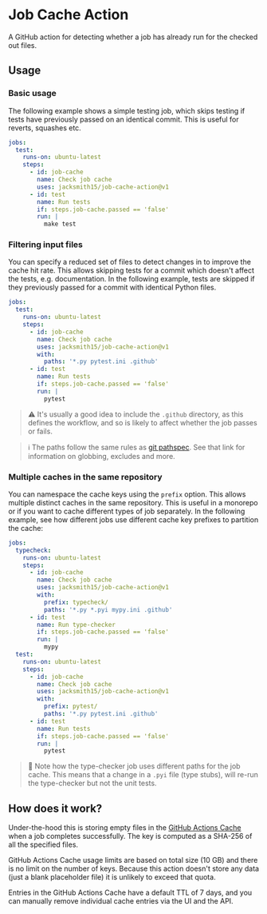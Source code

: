 # Job Cache Action

A GitHub action for detecting whether a job has already run for the checked out files.

## Usage

### Basic usage

The following example shows a simple testing job, which skips testing if tests have previously passed on an identical commit. This is useful for reverts, squashes etc.

```yaml
jobs:
  test:
    runs-on: ubuntu-latest
    steps:
      - id: job-cache
        name: Check job cache
        uses: jacksmith15/job-cache-action@v1
      - id: test
        name: Run tests
        if: steps.job-cache.passed == 'false'
        run: |
          make test
```

### Filtering input files

You can specify a reduced set of files to detect changes in to improve the cache hit rate. This allows skipping tests for a commit which doesn't affect the tests, e.g. documentation. In the following example, tests are skipped if they previously passed for a commit with identical Python files.

```yaml
jobs:
  test:
    runs-on: ubuntu-latest
    steps:
      - id: job-cache
        name: Check job cache
        uses: jacksmith15/job-cache-action@v1
        with:
          paths: '*.py pytest.ini .github'
      - id: test
        name: Run tests
        if: steps.job-cache.passed == 'false'
        run: |
          pytest
```

> :warning: It's usually a good idea to include the `.github` directory, as this defines the workflow, and so is likely to affect whether the job passes or fails.

> :information_source: The paths follow the same rules as [git pathspec](https://git-scm.com/docs/gitglossary#Documentation/gitglossary.txt-aiddefpathspecapathspec). See that link for information on globbing, excludes and more. 

### Multiple caches in the same repository

You can namespace the cache keys using the `prefix` option. This allows multiple distinct caches in the same repository. This is useful in a monorepo or if you want to cache different types of job separately. In the following example, see how different jobs use different cache key prefixes to partition the cache:

```yaml
jobs:
  typecheck:
    runs-on: ubuntu-latest
    steps:
      - id: job-cache
        name: Check job cache
        uses: jacksmith15/job-cache-action@v1
        with:
          prefix: typecheck/
          paths: '*.py *.pyi mypy.ini .github'
      - id: test
        name: Run type-checker
        if: steps.job-cache.passed == 'false'
        run: |
          mypy
  test:
    runs-on: ubuntu-latest
    steps:
      - id: job-cache
        name: Check job cache
        uses: jacksmith15/job-cache-action@v1
        with:
          prefix: pytest/
          paths: '*.py pytest.ini .github'
      - id: test
        name: Run tests
        if: steps.job-cache.passed == 'false'
        run: |
          pytest

```

> :memo: Note how the type-checker job uses different paths for the job cache. This means that a change in a `.pyi` file (type stubs), will re-run the type-checker but not the unit tests.

## How does it work?

Under-the-hood this is storing empty files in the [GitHub Actions Cache](https://docs.github.com/en/actions/using-workflows/caching-dependencies-to-speed-up-workflows) when a job completes successfully. The key is computed as a SHA-256 of all the specified files.

GitHub Actions Cache usage limits are based on total size (10 GB) and there is no limit on the number of keys. Because this action doesn't store any data (just a blank placeholder file) it is unlikely to exceed that quota.

Entries in the GitHub Actions Cache have a default TTL of 7 days, and you can manually remove individual cache entries via the UI and the API.
